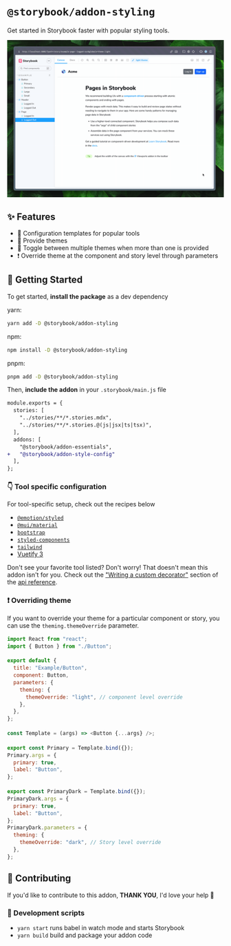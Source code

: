 # `@storybook/addon-styling`

Get started in Storybook faster with popular styling tools.

![Toggling between themes](./.github/media/styles-addon.gif)

## ✨ Features

- 🧩 Configuration templates for popular tools
- 🎨 Provide themes
- 🔄 Toggle between multiple themes when more than one is provided
- ❗️ Override theme at the component and story level through parameters

## 🏁 Getting Started

To get started, **install the package** as a dev dependency

yarn:

```zsh
yarn add -D @storybook/addon-styling
```

npm:

```zsh
npm install -D @storybook/addon-styling
```

pnpm:

```zsh
pnpm add -D @storybook/addon-styling
```

Then, **include the addon** in your `.storybook/main.js` file

```diff
module.exports = {
  stories: [
    "../stories/**/*.stories.mdx",
    "../stories/**/*.stories.@(js|jsx|ts|tsx)",
  ],
  addons: [
    "@storybook/addon-essentials",
+   "@storybook/addon-style-config"
  ],
};
```

### 👇 Tool specific configuration

For tool-specific setup, check out the recipes below

- [`@emotion/styled`](./docs/getting-started/emotion.md)
- [`@mui/material`](./docs/getting-started/material-ui.md)
- [`bootstrap`](./docs/getting-started/bootstrap.md)
- [`styled-components`](./docs/getting-started/styled-components.md)
- [`tailwind`](./docs/getting-started/tailwind.md)
- [Vuetify 3](./docs/api.md#writing-a-custom-decorator)

Don't see your favorite tool listed? Don't worry! That doesn't mean this addon isn't for you. Check out the ["Writing a custom decorator"](./docs/api.md#writing-a-custom-decorator) section of the [api reference](./docs/api.md).

### ❗️ Overriding theme

If you want to override your theme for a particular component or story, you can use the `theming.themeOverride` parameter.

```js
import React from "react";
import { Button } from "./Button";

export default {
  title: "Example/Button",
  component: Button,
  parameters: {
    theming: {
      themeOverride: "light", // component level override
    },
  },
};

const Template = (args) => <Button {...args} />;

export const Primary = Template.bind({});
Primary.args = {
  primary: true,
  label: "Button",
};

export const PrimaryDark = Template.bind({});
PrimaryDark.args = {
  primary: true,
  label: "Button",
};
PrimaryDark.parameters = {
  theming: {
    themeOverride: "dark", // Story level override
  },
};
```

## 🤝 Contributing

If you'd like to contribute to this addon, **THANK YOU**, I'd love your help 🙏

### 📝 Development scripts

- `yarn start` runs babel in watch mode and starts Storybook
- `yarn build` build and package your addon code
